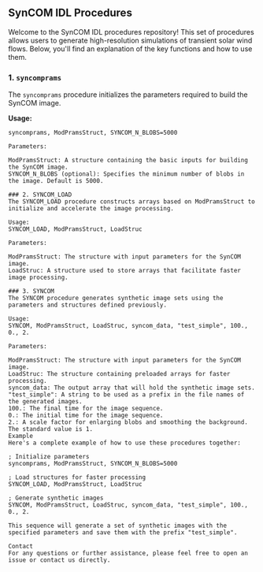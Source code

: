 ## SynCOM IDL Procedures

Welcome to the SynCOM IDL procedures repository! This set of procedures allows users to generate high-resolution simulations of transient solar wind flows. Below, you'll find an explanation of the key functions and how to use them.

### 1. `syncomprams`

The `syncomprams` procedure initializes the parameters required to build the SynCOM image.

**Usage:**
```idl
syncomprams, ModPramsStruct, SYNCOM_N_BLOBS=5000

Parameters:

ModPramsStruct: A structure containing the basic inputs for building the SynCOM image.
SYNCOM_N_BLOBS (optional): Specifies the minimum number of blobs in the image. Default is 5000.

### 2. SYNCOM_LOAD
The SYNCOM_LOAD procedure constructs arrays based on ModPramsStruct to initialize and accelerate the image processing.

Usage:
SYNCOM_LOAD, ModPramsStruct, LoadStruc

Parameters:

ModPramsStruct: The structure with input parameters for the SynCOM image.
LoadStruc: A structure used to store arrays that facilitate faster image processing.

### 3. SYNCOM
The SYNCOM procedure generates synthetic image sets using the parameters and structures defined previously.

Usage:
SYNCOM, ModPramsStruct, LoadStruc, syncom_data, "test_simple", 100., 0., 2.

Parameters:

ModPramsStruct: The structure with input parameters for the SynCOM image.
LoadStruc: The structure containing preloaded arrays for faster processing.
syncom_data: The output array that will hold the synthetic image sets.
"test_simple": A string to be used as a prefix in the file names of the generated images.
100.: The final time for the image sequence.
0.: The initial time for the image sequence.
2.: A scale factor for enlarging blobs and smoothing the background. The standard value is 1.
Example
Here's a complete example of how to use these procedures together:

; Initialize parameters
syncomprams, ModPramsStruct, SYNCOM_N_BLOBS=5000

; Load structures for faster processing
SYNCOM_LOAD, ModPramsStruct, LoadStruc

; Generate synthetic images
SYNCOM, ModPramsStruct, LoadStruc, syncom_data, "test_simple", 100., 0., 2.

This sequence will generate a set of synthetic images with the specified parameters and save them with the prefix "test_simple".

Contact
For any questions or further assistance, please feel free to open an issue or contact us directly.
